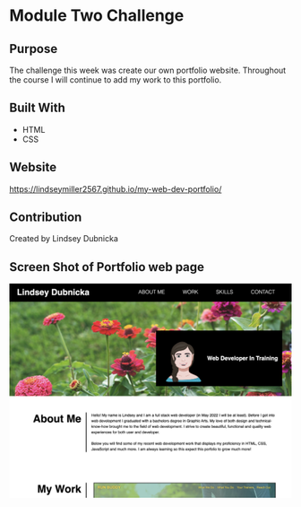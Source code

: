# Module Two Challenge

## Purpose
The challenge this week was create our own portfolio website. Throughout the course I will continue to add my work to this portfolio. 

## Built With
* HTML
* CSS

## Website
https://lindseymiller2567.github.io/my-web-dev-portfolio/ 

## Contribution
Created by Lindsey Dubnicka

## Screen Shot of Portfolio web page
![ScreenShot](./assets/images/Portfolio-screenshot-for-README.png)